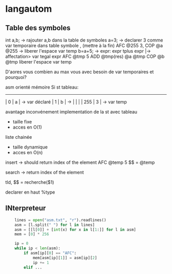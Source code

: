 # langautom


## Table des symboles 
int a,b; -> rajouter a,b dans la table de symboles
a=3;     -> declarer 3 comme var temporaire dans table symbole , (mettre à la fin) AFC @255 3, COP @a @255 -> liberer l'espace var temp
b=a+5; -> expr: expr tplus expr
|-> affectation> var tegal expr
AFC @tmp 5
ADD @tmp(res) @a @tmp
COP @b @tmp
liberer l'espace var temp



D'aores vous combien au max vous avec besoin de var temporaires et pourquoi?

asm orienté mémoire
Si st tableau:
_________
| 0   | a | -> var déclaré
| 1   | b | -> 
|     |   |
| 255 | 3 | -> var temp

avantage inconvénement implementation de la st avec tableau
- taille fixe
- acces en O(1)

liste chainée
- taille dynamique
- acces en O(n)


insert -> should return index of the element
AFC @temp 5
$$ = @temp

search -> return index of the element

tId, $$ = recherche($1)

declarer en haut
%type<nb> 

## INterpreteur
```python
    lines = open("asm.txt", "r").readlines()
    asm = [l.split(" ") for l in lines]
    asm = [[l[0]] + [int(x) for x in l[1:]] for l in asm]
    mem = [0] * 256

    ip = 0
    while ip < len(asm):
        if asm[ip][0] == "AFC":
            mem[asm[ip][1]] = asm[ip][2]
            ip += 1
        elif ...
    


```
